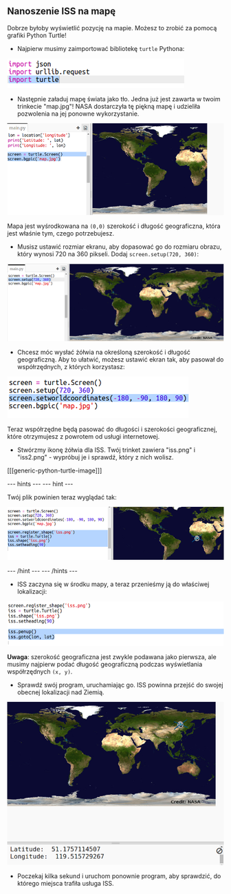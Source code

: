 ## Nanoszenie ISS na mapę

Dobrze byłoby wyświetlić pozycję na mapie. Możesz to zrobić za pomocą grafiki Python Turtle!

+ Najpierw musimy zaimportować bibliotekę `turtle` Pythona:

![screenshot](images/iss-turtle.png)

+ Następnie załaduj mapę świata jako tło. Jedna już jest zawarta w twoim trinkecie "map.jpg"! NASA dostarczyła tę piękną mapę i udzieliła pozwolenia na jej ponowne wykorzystanie. 

![screenshot](images/iss-map.png)

Mapa jest wyśrodkowana na `(0,0)` szerokość i długość geograficzna, która jest właśnie tym, czego potrzebujesz.

+ Musisz ustawić rozmiar ekranu, aby dopasować go do rozmiaru obrazu, który wynosi 720 na 360 pikseli. Dodaj `screen.setup(720, 360)`:

![screenshot](images/iss-setup.png)

+ Chcesz móc wysłać żółwia na określoną szerokość i długość geograficzną. Aby to ułatwić, możesz ustawić ekran tak, aby pasował do współrzędnych, z których korzystasz:

![screenshot](images/iss-world.png)

Teraz współrzędne będą pasować do długości i szerokości geograficznej, które otrzymujesz z powrotem od usługi internetowej.

+ Stwórzmy ikonę żółwia dla ISS. Twój trinket zawiera "iss.png" i "iss2.png" - wypróbuj je i sprawdź, który z nich wolisz. 

[[[generic-python-turtle-image]]]

\--- hints \--- \--- hint \---

Twój plik powinien teraz wyglądać tak:

![screenshot](images/iss-image.png)

\--- /hint \--- \--- /hints \---

+ ISS zaczyna się w środku mapy, a teraz przenieśmy ją do właściwej lokalizacji:

![screenshot](images/iss-plot.png)

**Uwaga**: szerokość geograficzna jest zwykle podawana jako pierwsza, ale musimy najpierw podać długość geograficzną podczas wyświetlania współrzędnych `(x, y)`.

+ Sprawdź swój program, uruchamiając go. ISS powinna przejść do swojej obecnej lokalizacji nad Ziemią. 

![screenshot](images/iss-plotted.png)

+ Poczekaj kilka sekund i uruchom ponownie program, aby sprawdzić, do którego miejsca trafiła usługa ISS.